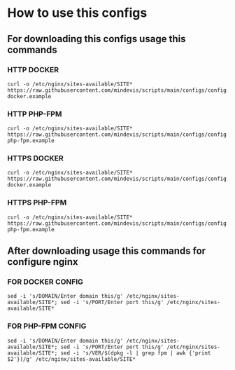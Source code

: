 # How to use this configs
## For downloading this configs usage this commands
### HTTP DOCKER
```
curl -o /etc/nginx/sites-available/SITE* https://raw.githubusercontent.com/mindevis/scripts/main/configs/config.http-docker.example
```
### HTTP PHP-FPM
```
curl -o /etc/nginx/sites-available/SITE* https://raw.githubusercontent.com/mindevis/scripts/main/configs/config.http-php-fpm.example
```

### HTTPS DOCKER
```
curl -o /etc/nginx/sites-available/SITE* https://raw.githubusercontent.com/mindevis/scripts/main/configs/config.https-docker.example
```
### HTTPS PHP-FPM
```
curl -o /etc/nginx/sites-available/SITE* https://raw.githubusercontent.com/mindevis/scripts/main/configs/config.https-php-fpm.example
```
## After downloading usage this commands for configure nginx
### FOR DOCKER CONFIG
```
sed -i 's/DOMAIN/Enter domain this/g' /etc/nginx/sites-available/SITE*; sed -i 's/PORT/Enter port this/g' /etc/nginx/sites-available/SITE*
```
### FOR PHP-FPM CONFIG
```
sed -i 's/DOMAIN/Enter domain this/g' /etc/nginx/sites-available/SITE*; sed -i 's/PORT/Enter port this/g' /etc/nginx/sites-available/SITE*; sed -i 's/VER/$(dpkg -l | grep fpm | awk {'print $2'})/g' /etc/nginx/sites-available/SITE*
```